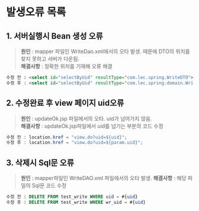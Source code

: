 # 발생오류 목록
## 1. 서버실행시 Bean 생성 오류
> **원인** : mapper 파일인 WriteDao.xml에서의 오타 발생. 때문에 DTO의 위치를 찾지 못하고 서버가 다운됨. <br>
> **해결사항** : 정확한 위치를 기재해 오류 해결
```html
수정 전 : <select id="selectByUid" resultType="com.lec.spring.WriteDTO"> 
수정 후 : <select id="selectByUid" resultType="com.lec.spring.domain.WriteDTO">
```

## 2. 수정완료 후 view 페이지 uid오류
> **원인** : updateOk.jsp 파일에서의 오타. uid가 넘어가지 않음.<br>
> **해결사항** : updateOk.jsp파일에서 uid를 넘기는 부분의 코드 수정
```java
수정 전 : location.href = "view.do?uid=${uid}";
수정 후 : location.href = "view.do?uid=${param.uid}";
```

## 3. 삭제시 Sql문 오류
>**원인** : mapper파일인 WriteDAO.xml 파일에서의 오타 발생.
>**해결사항** : 해당 파일의 Sql문 코드 수정
```sql
수정 전 : DELETE FROM test_write WHERE uid = #{uid} 
수정 후 : DELETE FROM test_write WHERE wr_uid = #{uid}
```